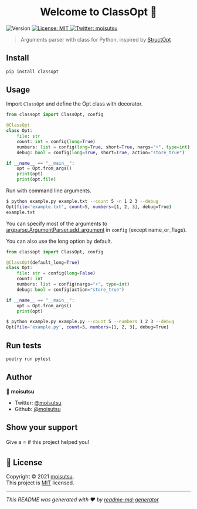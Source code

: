 <h1 align="center">Welcome to ClassOpt 👋</h1>
<p>
  <img alt="Version" src="https://img.shields.io/badge/version-0.1.3-blue.svg?cacheSeconds=2592000" />
  <a href="https://github.com/moisutsu/classopt/blob/main/LICENSE" target="_blank">
    <img alt="License: MIT" src="https://img.shields.io/badge/License-MIT-yellow.svg" />
  </a>
  <a href="https://twitter.com/moisutsu" target="_blank">
    <img alt="Twitter: moisutsu" src="https://img.shields.io/twitter/follow/moisutsu.svg?style=social" />
  </a>
</p>

> Arguments parser with class for Python, inspired by [StructOpt](https://github.com/TeXitoi/structopt)

## Install

```sh
pip install classopt
```

## Usage

Import `ClassOpt` and define the Opt class with decorator.

```python
from classopt import ClassOpt, config

@ClassOpt
class Opt:
    file: str
    count: int = config(long=True)
    numbers: list = config(long=True, short=True, nargs="+", type=int)
    debug: bool = config(long=True, short=True, action="store_true")

if __name__ == "__main__":
    opt = Opt.from_args()
    print(opt)
    print(opt.file)
```

Run with command line arguments.

```bash
$ python example.py example.txt --count 5 -n 1 2 3 --debug
Opt(file='example.txt', count=5, numbers=[1, 2, 3], debug=True)
example.txt
```
You can specify most of the arguments to [argparse.ArgumentParser.add_argument](https://docs.python.org/ja/3/library/argparse.html#argparse.ArgumentParser.add_argument) in `config` (except name_or_flags).

You can also use the long option by default.

```python
from classopt import ClassOpt, config

@ClassOpt(default_long=True)
class Opt:
    file: str = config(long=False)
    count: int
    numbers: list = config(nargs="+", type=int)
    debug: bool = config(action="store_true")

if __name__ == "__main__":
    opt = Opt.from_args()
    print(opt)
```

```bash
$ python example.py example.py --count 5 --numbers 1 2 3 --debug
Opt(file='example.py', count=5, numbers=[1, 2, 3], debug=True)
```

## Run tests

```sh
poetry run pytest
```

## Author

👤 **moisutsu**

* Twitter: [@moisutsu](https://twitter.com/moisutsu)
* Github: [@moisutsu](https://github.com/moisutsu)

## Show your support

Give a ⭐️ if this project helped you!

## 📝 License

Copyright © 2021 [moisutsu](https://github.com/moisutsu).<br />
This project is [MIT](https://github.com/moisutsu/classopt/blob/main/LICENSE) licensed.

***
_This README was generated with ❤️ by [readme-md-generator](https://github.com/kefranabg/readme-md-generator)_
